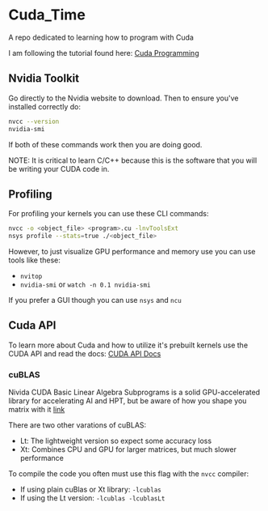 # Cuda_Time
A repo dedicated to learning how to program with Cuda

I am following the tutorial found here: [Cuda Programming](https://www.youtube.com/watch?v=86FAWCzIe_4)

## Nvidia Toolkit

Go directly to the Nvidia website to download. Then to ensure you've installed 
correctly do:

```sh
nvcc --version
nvidia-smi
```

If both of these commands work then you are doing good.

NOTE: It is critical to learn C/C++ because this is the software that you 
will be writing your CUDA code in.

## Profiling

For profiling your kernels you can use these CLI commands:

```sh
nvcc -o <object_file> <program>.cu -lnvToolsExt
nsys profile --stats=true ./<object_file>
```

However, to just visualize GPU performance and memory use you can use tools 
like these:

- `nvitop`
- `nvidia-smi` or `watch -n 0.1 nvidia-smi`

If you prefer a GUI though you can use `nsys` and `ncu` 

## Cuda API

To learn more about Cuda and how to utilize it's prebuilt kernels use the 
CUDA API and read the docs: [CUDA API Docs](https://docs.nvidia.com/cuda/)

### cuBLAS
 
 Nivida CUDA Basic Linear Algebra Subprograms is a solid GPU-accelerated library
 for accelerating AI and HPT, but be aware of how you shape you matrix with it
 [link](https://stackoverflow.com/questions/56043539/cublassgemm-row-major-multiplication)

There are two other varations of cuBLAS:

- Lt: The lightweight version so expect some accuracy loss
- Xt: Combines CPU and GPU for larger matrices, but much slower performance

To compile the code you often must use this flag with the `nvcc` compiler:
- If using plain cuBlas or Xt library: `-lcublas`
- If using the Lt version: `-lcublas -lcublasLt`
